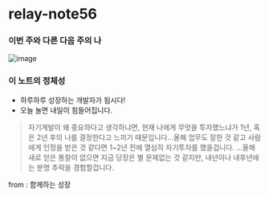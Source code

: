 # relay-note56

### 이번 주와 다른 다음 주의 나

![image](https://github.com/user-attachments/assets/9e776a15-5ff4-4e42-8db9-82696751dd57)


### 이 노트의 정체성

- 하루하루 성장하는 개발자가 됩시다!
- 오늘 놀면 내일이 힘들어집니다.

> 자기계발이 왜  중요하다고 생각하냐면, 현재 나에게 무엇을 투자했느냐가 1년, 혹은 2년 후의 나를 결정한다고 느끼기 때문입니다…올해 업무도 잘한 것 같고 사람에게 인정을 받은 것 같다면 1~2년 전에 열심히 자기투자를 했을겁니다. …올해 새로 얻은 통찰이 없으면 지금 당장은 별 문제없는 것 같지만, 내년이나 내후년에는 분명 추락을 경험할겁니다.
> 

from : 함께하는 성장
